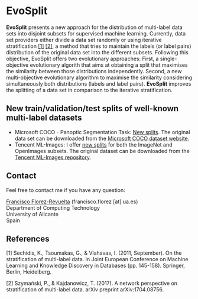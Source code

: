 # EvoSplit

**EvoSplit** presents a new approach for the distribution of multi-label data sets into disjoint subsets for supervised machine learning. Currently, data set providers either divide a data set randomly or using iterative stratification [[1]](#1) [[2]](#2), a method that tries to maintain the labels (or label pairs) distribution of the original data set into the different subsets. Following this objective, EvoSplit offers two evolutionary approaches: First, a single-objective evolutionary algorith that aims at obtaining a split that maximises the similarity between those distributions independently. Second, a new multi-objective evolutionary algorithm to maximise the similarity considering simultaneously both distributions (labels and label pairs). **EvoSplit** improves the splitting of a data set in comparison to the iterative stratification.

## New train/validation/test splits of well-known multi-label datasets

* Microsoft COCO - Panoptic Segmentation Task: [New splits](https://drive.google.com/drive/folders/1MzD2JbFWKe0jHSQJtMYxDf-kUgURrr3r?usp=sharing). The original data set can be downloaded from the [Microsoft COCO dataset website](https://cocodataset.org/#download).
* Tencent ML-Images: I offer [new splits]() for both the ImageNet and OpenImages subsets. The original dataset can be downloaded from the [Tencent ML-Images repository](https://github.com/Tencent/tencent-ml-images).
<!---
## Citation

I am currently working on a journal publication for EvoSplit. Meanwhile, if you use the new train/validation splits, please cite:

```
@article{EvoSplit2021,
  title={Tencent ML-Images: A Large-Scale Multi-Label Image Database for Visual Representation Learning},
  author={Wu, Baoyuan and Chen, Weidong and Fan, Yanbo and Zhang, Yong and Hou, Jinlong and Liu, Jie and Zhang, Tong},
  journal={IEEE Access},
  volume={7},
  year={2019}
}
```
-->
## Contact

Feel free to contact me if you have any question:

[Francisco Florez-Revuelta](https://www.dtic.ua.es/~florez) (francisco.florez [at] ua.es)  
Department of Computing Technology  
University of Alicante  
Spain

## References

<a id="1">[1]</a> 
Sechidis, K., Tsoumakas, G., & Vlahavas, I. (2011, September). On the stratification of multi-label data. In Joint European Conference on Machine Learning and Knowledge Discovery in Databases (pp. 145-158). Springer, Berlin, Heidelberg.

<a id="2">[2]</a> 
Szymański, P., & Kajdanowicz, T. (2017). A network perspective on stratification of multi-label data. arXiv preprint arXiv:1704.08756.
